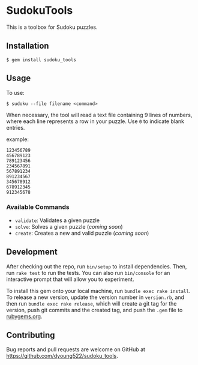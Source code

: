 # SudokuTools

This is a toolbox for Sudoku puzzles.

## Installation

    $ gem install sudoku_tools

## Usage

To use:

    $ sudoku --file filename <command>

When necessary, the tool will read a text file containing 9 lines of numbers, where each line represents a row in your puzzle. Use `0` to indicate blank entries.

example:
```text
123456789
456789123
789123456
234567891
567891234
891234567
345678912
678912345
912345678
```

### Available Commands

- `validate`: Validates a given puzzle
- `solve`: Solves a given puzzle (_coming soon_)
- `create`: Creates a new and valid puzzle (_coming soon_)

## Development

After checking out the repo, run `bin/setup` to install dependencies. Then, run `rake test` to run the tests. You can also run `bin/console` for an interactive prompt that will allow you to experiment.

To install this gem onto your local machine, run `bundle exec rake install`. To release a new version, update the version number in `version.rb`, and then run `bundle exec rake release`, which will create a git tag for the version, push git commits and the created tag, and push the `.gem` file to [rubygems.org](https://rubygems.org).

## Contributing

Bug reports and pull requests are welcome on GitHub at https://github.com/dyoung522/sudoku_tools.
